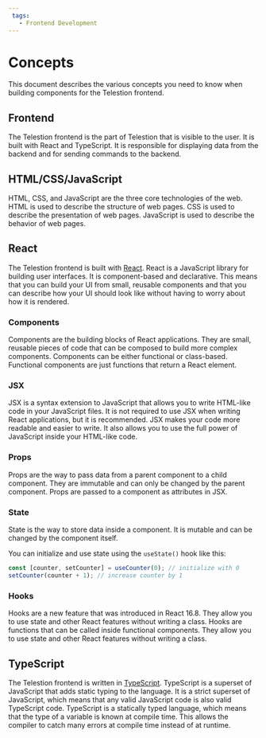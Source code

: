 ```yaml
---
 tags:
   - Frontend Development
---
```


# Concepts

This document describes the various concepts you need to know when building components for the Telestion frontend.

## Frontend

The Telestion frontend is the part of Telestion that is visible to the user. It is built with React and TypeScript. It is responsible for displaying data from the backend and for sending commands to the backend.

## HTML/CSS/JavaScript

HTML, CSS, and JavaScript are the three core technologies of the web. HTML is used to describe the structure of web pages. CSS is used to describe the presentation of web pages. JavaScript is used to describe the behavior of web pages.

## React

The Telestion frontend is built with [React](https://reactjs.org/). React is a JavaScript library for building user interfaces. It is component-based and declarative. This means that you can build your UI from small, reusable components and that you can describe how your UI should look like without having to worry about how it is rendered.

### Components

Components are the building blocks of React applications. They are small, reusable pieces of code that can be composed to build more complex components. Components can be either functional or class-based. Functional components are just functions that return a React element.

### JSX

JSX is a syntax extension to JavaScript that allows you to write HTML-like code in your JavaScript files. It is not required to use JSX when writing React applications, but it is recommended. JSX makes your code more readable and easier to write. It also allows you to use the full power of JavaScript inside your HTML-like code.

### Props

Props are the way to pass data from a parent component to a child component. They are immutable and can only be changed by the parent component. Props are passed to a component as attributes in JSX.

### State

State is the way to store data inside a component. It is mutable and can be changed by the component itself.

You can initialize and use state using the `useState()` hook like this:

```typescript
const [counter, setCounter] = useCounter(0); // initialize with 0
setCounter(counter + 1); // increase counter by 1
```

### Hooks

Hooks are a new feature that was introduced in React 16.8. They allow you to use state and other React features without writing a class. Hooks are functions that can be called inside functional components. They allow you to use state and other React features without writing a class.

## TypeScript

The Telestion frontend is written in [TypeScript](https://www.typescriptlang.org/). TypeScript is a superset of JavaScript that adds static typing to the language. It is a strict superset of JavaScript, which means that any valid JavaScript code is also valid TypeScript code. TypeScript is a statically typed language, which means that the type of a variable is known at compile time. This allows the compiler to catch many errors at compile time instead of at runtime.
